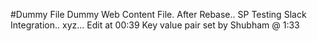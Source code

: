 #Dummy File
Dummy Web Content File.
After Rebase.. SP
Testing Slack Integration..
xyz...
Edit at 00:39
Key value pair set by Shubham @ 1:33